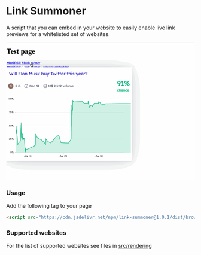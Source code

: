 # Link Summoner

A script that you can embed in your website  to easily enable live link previews for a whitelisted set of websites.

![](./media/manifold-link-summoner.gif)

### Usage

Add the following tag to your page

```html
<script src="https://cdn.jsdelivr.net/npm/link-summoner@1.0.1/dist/browser.min.js" type="module"></script>
```

### Supported websites

For the list of supported websites see files in [src/rendering](./src/rendering) 

